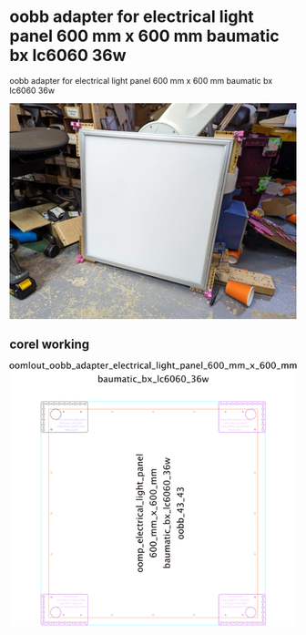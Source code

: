 # oobb adapter for electrical light panel 600 mm x 600 mm baumatic bx lc6060 36w
oobb adapter for electrical light panel 600 mm x 600 mm baumatic bx lc6060 36w  
  

[![](image_600.jpg)](image.jpg)














## corel working
![](working_600.png) 
















